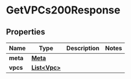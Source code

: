 

# GetVPCs200Response


## Properties

| Name | Type | Description | Notes |
|------------ | ------------- | ------------- | -------------|
|**meta** | [**Meta**](Meta.md) |  |  |
|**vpcs** | [**List&lt;Vpc&gt;**](Vpc.md) |  |  |



